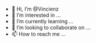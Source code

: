 - 👋 Hi, I’m @Vincienz
- 👀 I’m interested in ...
- 🌱 I’m currently learning ...
- 💞️ I’m looking to collaborate on ...
- 📫 How to reach me ...

<!---
Vincienz/Vincienz is a ✨ special ✨ repository because its `README.md` (this file) appears on your GitHub profile.
You can click the Preview link to take a look at your changes.
--->
